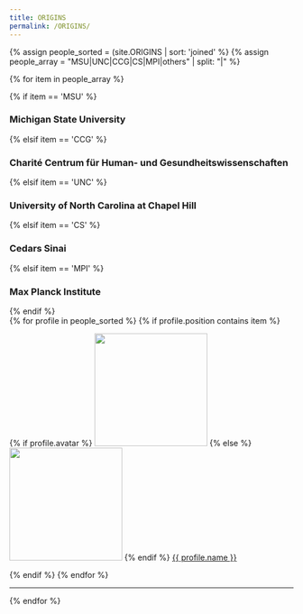 ```yaml
---
title: ORIGINS
permalink: /ORIGINS/
---
```


{% assign people_sorted = (site.ORIGINS | sort: 'joined' %}
{% assign people_array = "MSU|UNC|CCG|CS|MPI|others" | split: "|" %}

{% for item in people_array %}

<div class="pos_header">
{% if item == 'MSU' %}
<h3>Michigan State University</h3>
 {% elsif item == 'CCG' %}
<h3>Charité Centrum für Human- und Gesundheitswissenschaften</h3>
 {% elsif item == 'UNC' %}
<h3>University of North Carolina at Chapel Hill</h3>
 {% elsif item == 'CS' %}
<h3>Cedars Sinai</h3>
 {% elsif item == 'MPI' %}
<h3>Max Planck Institute</h3>
{% endif %}
</div>

<div class="content list people">
  {% for profile in people_sorted %}
    {% if profile.position contains item %}
    <div class="list-item-people">
      <p class="list-post-title">
        {% if profile.avatar %}
        <a href="{{ site.baseurl }}{{ profile.url }}"><img width="200" src="{{site.baseurl}}/images/people/{{profile.avatar}}"></a>
        {% else %}
        <a href="{{ site.baseurl }}{{ profile.url }}"><img width="200" src="http://evansheline.com/wp-content/uploads/2011/02/facebook-Storm-Trooper.jpg"></a>
        {% endif %}
        <a class="name" href="{{ site.baseurl }}{{ profile.url }}">{{ profile.name }}</a>
      </p>
    </div>    
    {% endif %}
  {% endfor %}
</div>
<hr>
{% endfor %}


